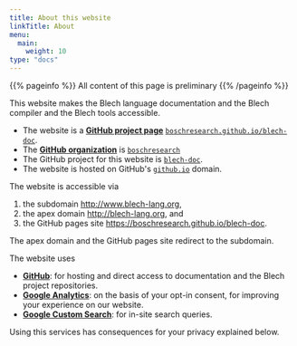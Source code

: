 ```yaml
---
title: About this website
linkTitle: About
menu:
  main:
    weight: 10
type: "docs"
---
```


{{% pageinfo %}}
All content of this page is preliminary
{{% /pageinfo %}}

This website makes the Blech language documentation and the Blech compiler and the Blech tools accessible.

* The website is a [**GitHub project page**](https://help.github.com/en/github/working-with-github-pages/about-github-pages) [`boschresearch.github.io/blech-doc`](https://boschresearch.github.io/blech-doc). 
* The [**GitHub organization**](https://help.github.com/en/github/setting-up-and-managing-organizations-and-teams/about-organizations) is [`boschresearch`](https://github.com/boschresearch)
* The GitHub project for this website is [`blech-doc`](https://github.com/boschresearch/blech-doc).
* The website is hosted on GitHub's [`github.io`](https://github.io) domain.

The website is accessible via
1. the subdomain http://www.blech-lang.org,
2. the apex domain http://blech-lang.org, and
3. the GitHub pages site https://boschresearch.github.io/blech-doc.

The apex domain and the GitHub pages site redirect to the subdomain.


The website uses 
* [**GitHub**](https://github.com): for hosting and direct access to documentation and the Blech project repositories.
* [**Google Analytics**](https://marketingplatform.google.com/about/analytics/): on the basis of your opt-in consent, for improving your experience on our website.
* [**Google Custom Search**](https://cse.google.com/cse/): for in-site search queries.

Using this services has consequences for your privacy explained below.
